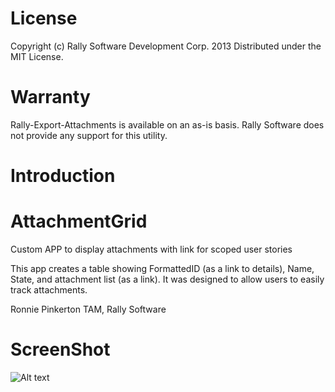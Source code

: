 License
==============

Copyright (c) Rally Software Development Corp. 2013 Distributed under the MIT License.

Warranty
==============

Rally-Export-Attachments is available on an as-is basis. Rally Software does not provide any support for this utility.

Introduction
==============
AttachmentGrid
==============

Custom APP to display attachments with link for scoped user stories

This app creates a table showing FormattedID (as a link to details), Name, State, and 
attachment list (as a link). It was designed to allow users to easily track attachments.

Ronnie Pinkerton
TAM, Rally Software

ScreenShot
==========
![Alt text](https://raw.github.com/RallyRonnie/AttachmentGrid/master/screenshot.png)

